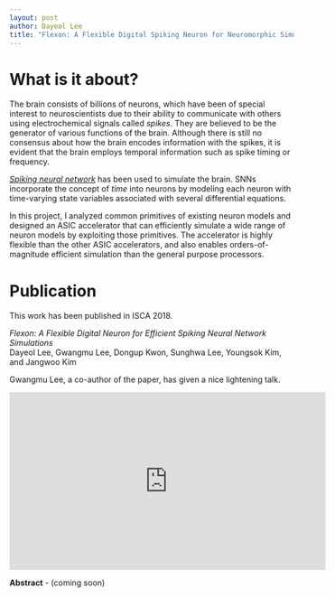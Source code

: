 ```yaml
---
layout: post
author: Dayeol Lee
title: "Flexon: A Flexible Digital Spiking Neuron for Neuromorphic Simulation"
---
```


# What is it about?

The brain consists of billions of neurons, which have been of special interest to
neuroscientists due to their ability to communicate with others using electrochemical signals called *spikes*.
They are believed to be the generator of various functions of the brain.
Although there is still no consensus about how the brain encodes information with the spikes,
it is evident that the brain employs temporal information such as spike timing or frequency.

*[Spiking neural network](https://en.wi/kipedia.org/wiki/Spiking_neural_network)* 
has been used to simulate the brain.
SNNs incorporate the concept of *time* into neurons by modeling each neuron 
with time-varying state variables associated with several differential equations.

In this project, I analyzed common primitives of existing neuron models and
designed an ASIC accelerator that can efficiently simulate a wide range of neuron models by 
exploiting those primitives.
The accelerator is highly flexible than the other ASIC accelerators, and also enables
orders-of-magnitude efficient simulation than the general purpose processors.



# Publication
This work has been published in ISCA 2018.

*Flexon: A Flexible Digital Neuron for Efficient Spiking Neural Network Simulations*  
 Dayeol Lee, Gwangmu Lee, Dongup Kwon, Sunghwa Lee, Youngsok Kim, and Jangwoo Kim

Gwangmu Lee, a co-author of the paper, has given a nice lightening talk.

<iframe width="560" height="315" src="https://www.youtube.com/embed/_ICSrT9sNzI" frameborder="0"
allow="autoplay; encrypted-media" allowfullscreen></iframe>

**Abstract** - (coming soon)
